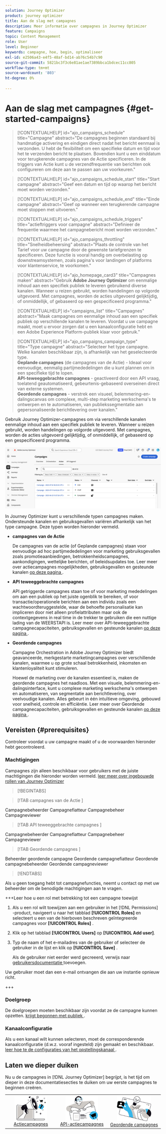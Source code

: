 ```yaml
---
solution: Journey Optimizer
product: journey optimizer
title: Aan de slag met campagnes
description: Meer informatie over campagnes in Journey Optimizer
feature: Campaigns
topic: Content Management
role: User
level: Beginner
keywords: campagne, hoe, begin, optimaliseer
exl-id: e2506a43-e4f5-48af-bd14-ab76c54b7c90
source-git-commit: 5821bc3f3c6e81ae1ae7389bbca1bdcec11cc805
workflow-type: tm+mt
source-wordcount: '803'
ht-degree: 0%

---
```


# Aan de slag met campagnes {#get-started-campaigns}

>[!CONTEXTUALHELP]
>id="ajo_campaigns_schedule"
>title="Campagne"
>abstract="De campagnes beginnen standaard bij handmatige activering en eindigen direct nadat het bericht eenmaal is verzonden. U hebt de flexibiliteit om een specifieke datum en tijd voor het te verzenden bericht te plaatsen. Bovendien kunt u een einddatum voor terugkerende campagnes van de Actie specificeren. In de triggers van Actie kunt u de verzendfrequentie van berichten ook configureren om deze aan te passen aan uw voorkeuren."

>[!CONTEXTUALHELP]
>id="ajo_campaigns_schedule_start"
>title="Start campagne"
>abstract="Geef een datum en tijd op waarop het bericht moet worden verzonden."

>[!CONTEXTUALHELP]
>id="ajo_campaigns_schedule_end"
>title="Einde campagne"
>abstract="Geef op wanneer een terugkerende campagne moet stoppen met uitvoeren."

>[!CONTEXTUALHELP]
>id="ajo_campaigns_schedule_triggers"
>title="actieftriggers voor campagne"
>abstract="Definieer de frequentie waarmee het campagnebericht moet worden verzonden."

>[!CONTEXTUALHELP]
>id="ajo_campaigns_throttling"
>title="Snelheidbeheersing"
>abstract="Plaats de controle van het Tarief voor uw campagne door de gewenste tariefgrenzen te specificeren. Deze functie is vooral handig om overbelasting op downstreamsystemen, zoals pagina&#39;s voor landingen of platforms voor klantenservice, te voorkomen."

>[!CONTEXTUALHELP]
>id="ajo_homepage_card3"
>title="Campagnes maken"
>abstract="Gebruik **Adobe Journey Optimizer** om eenmalige inhoud aan een specifiek publiek te leveren gebruikend diverse kanalen. Wanneer u reizen gebruikt, worden handelingen op volgorde uitgevoerd. Met campagnes, worden de acties uitgevoerd gelijktijdig, of onmiddellijk, of gebaseerd op een gespecificeerd programma."

>[!CONTEXTUALHELP]
>id="campaigns_list"
>title="Campagnes"
>abstract="Maak campagnes om eenmalige inhoud aan een specifiek publiek op verschillende kanalen te leveren. Voordat u uw campagne maakt, moet u ervoor zorgen dat u een kanaalconfiguratie hebt en een Adobe Experience Platform-publiek klaar voor gebruik."

>[!CONTEXTUALHELP]
>id="ajo_campaigns_campaign_type"
>title="Type campagne"
>abstract="Selecteer het type campagne. Welke kanalen beschikbaar zijn, is afhankelijk van het geselecteerde type. <br>**Geplande campagnes** (de campagnes van de Actie) - Ideaal voor eenvoudige, eenmalig partijmededelingen die u kunt plannen om in een specifieke tijd te lopen.<br>**API-teweeggebrachte campagnes** - geactiveerd door een API vraag, toelatend geautomatiseerd, gebeurtenis-gebaseerd overseinen direct van externe systemen.<br>**Geordende campagnes** - verstrek een visueel, belemmering-en-dalingscanvas om complexe, multi-step marketing werkschema&#39;s te ontwerpen en te automatiseren, van publiekssegmentatie aan gepersonaliseerde berichtlevering over kanalen."

Gebruik Journey Optimizer-campagnes om via verschillende kanalen eenmalige inhoud aan een specifiek publiek te leveren. Wanneer u reizen gebruikt, worden handelingen op volgorde uitgevoerd. Met campagnes, worden de acties uitgevoerd gelijktijdig, of onmiddellijk, of gebaseerd op een gespecificeerd programma.

![](assets/gs-campaigns.png)

In Journey Optimizer kunt u verschillende typen campagnes maken. Ondersteunde kanalen en gebruiksgevallen variëren afhankelijk van het type campagne. Deze typen worden hieronder vermeld.

* **campagnes van de Actie**

  De campagnes van de actie (of Geplande campagnes) staan voor eenvoudige ad hoc partijmededelingen voor marketing gebruiksgevallen zoals promotieaanbiedingen, betrokkenheidscampagnes, aankondigingen, wettelijke berichten, of beleidsupdates toe. Leer meer over actiecampagnes mogelijkheden, gebruiksgevallen en gesteunde kanalen [ op deze pagina ](create-campaign.md).

* **API teweeggebrachte campagnes**

  API getriggerde campagnes staan toe of voor marketing mededelingen om aan een publiek op het juiste ogenblik te bereiken, of voor transactie/operationele berichten aan een individu zoals een wachtwoordteruggestelde, waar de behoefte personalisatie kan impliceren door niet alleen profielattributen maar ook de contextgegevens in real time in de trekker te gebruiken die een nuttige lading van de WEERSTAPI is. Leer meer over API-teweeggebrachte campagnecapaciteiten, gebruiksgevallen en gesteunde kanalen [ op deze pagina ](api-triggered-campaigns.md).

* **Geordende campagnes**

  Campagne Orchestration in Adobe Journey Optimizer biedt geavanceerde, merkgestarte marketingcampagnes over verschillende kanalen, waarmee u op grote schaal betrokkenheid, inkomsten en klantenloyaliteit kunt stimuleren.

  Hoewel de marketing over de kanalen essentieel is, maken de geordende campagnes het naadloos. Met een visuele, belemmering-en-dalingsinterface, kunt u complexe marketing werkschema&#39;s ontwerpen en automatiseren, van segmentatie aan berichtlevering, over veelvoudige kanalen. Alles gebeurt in één intuïtieve omgeving, gebouwd voor snelheid, controle en efficiëntie. Leer meer over Geordende campagnecapaciteiten, gebruiksgevallen en gesteunde kanalen [ op deze pagina ](../orchestrated/gs-orchestrated-campaigns.md).

## Vereisten {#prerequisites}

Controleer voordat u uw campagne maakt of u de voorwaarden hieronder hebt gecontroleerd.

### Machtigingen

Campagnes zijn alleen beschikbaar voor gebruikers met de juiste machtigingen die hieronder worden vermeld. [ leer meer over ingebouwde rollen van Journey Optimizer ](../administration/ootb-product-profiles.md)

>[!BEGINTABS]

>[!TAB  campagnes van de Actie ]

Campagnebeheerder
Campagnefiatteur
Campagnebeheer
Campagneviewer

>[!TAB  API teweeggebrachte campagnes ]

Campagnebeheerder
Campagnefiatteur
Campagnebeheer
Campagneviewer

>[!TAB  Geordende campagnes ]

Beheerder geordende campagne
Geordende campagnefiatteur
Geordende campagnebeheerder
Geordende campagneviewer

>[!ENDTABS]

Als u geen toegang hebt tot campagnefuncties, neemt u contact op met uw beheerder om de benodigde machtigingen aan te vragen.

+++Leer hoe u een rol met betrekking tot een campagne toewijst

1. Als u een rol wilt toewijzen aan een gebruiker in het [!DNL Permissions] -product, navigeert u naar het tabblad **[!UICONTROL Roles]** en selecteert u een van de hierboven beschreven geïntegreerde campagnes voor **[!UICONTROL Roles]** .

1. Klik op het tabblad **[!UICONTROL Users]** op **[!UICONTROL Add user]**.

1. Typ de naam of het e-mailadres van de gebruiker of selecteer de gebruiker in de lijst en klik op **[!UICONTROL Save]** .

   Als de gebruiker niet eerder werd gecreeerd, verwijs naar [ gebruikersdocumentatie ](https://experienceleague.adobe.com/en/docs/experience-platform/access-control/ui/users) toevoegen.

Uw gebruiker moet dan een e-mail ontvangen die aan uw instantie opnieuw richt.

+++

### Doelgroep

De doelgroepen moeten beschikbaar zijn voordat ze de campagne kunnen opzetten. [ krijgt begonnen met publiek ](../audience/about-audiences.md).

### Kanaalconfiguratie

Als u een kanaal wilt kunnen selecteren, moet de corresponderende kanaalconfiguratie (d.w.z. vooraf ingesteld) zijn gemaakt en beschikbaar. [ leer hoe te de configuraties van het opstellingskanaal ](../configuration/channel-surfaces.md).

## Laten we dieper duiken

Nu u de campagnes in [!DNL Journey Optimizer] begrijpt, is het tijd om dieper in deze documentatiesecties te duiken om uw eerste campagnes te beginnen creëren.

<table style="table-layout:fixed"><tr style="border: 0; text-align: center;">
<td><a href="create-campaign.md"><img width="70%" alt="actieplannen" src="assets/do-not-localize/gs-action-campaign.png"></a><br/><a href="create-campaign.md">Actiecampagnes</a></td>
<td><a href="api-triggered-campaigns.md"><img width="70%" alt="sms" src="assets/do-not-localize/gs-api-triggered-campaign.png"></a><br/><a href="api-triggered-campaigns.md">API-actiecampagnes</a></td>
<td><a href="../orchestrated/gs-orchestrated-campaigns.md"><img width="70%" alt="duwen" src="assets/do-not-localize/gs-orchestrated-campaign.png"></a><a href="../orchestrated/gs-orchestrated-campaigns.md">Geordende campagnes</a></td>
</tr></table>
